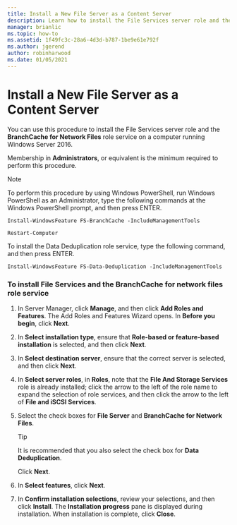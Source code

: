 ```yaml
---
title: Install a New File Server as a Content Server
description: Learn how to install the File Services server role and the BranchCache for Network Files role service on a computer running  Windows Server 2016.
manager: brianlic
ms.topic: how-to
ms.assetid: 1f49fc3c-28a6-4d3d-b787-1be9e61e792f
ms.author: jgerend
author: robinharwood
ms.date: 01/05/2021
---
```

# Install a New File Server as a Content Server

You can use this procedure to install the File Services server role and the **BranchCache for Network Files** role service on a computer running  Windows Server 2016.

Membership in **Administrators**, or equivalent is the minimum required to perform this procedure.

> [!NOTE]
> To perform this procedure by using Windows PowerShell, run Windows PowerShell as an Administrator, type the following commands at the Windows PowerShell prompt, and then press ENTER.
>
> `Install-WindowsFeature FS-BranchCache -IncludeManagementTools`
>
> `Restart-Computer`
>
> To install the Data Deduplication role service, type the following command, and then press ENTER.
>
> `Install-WindowsFeature FS-Data-Deduplication -IncludeManagementTools`

### To install File Services and the BranchCache for network files role service

1.  In Server Manager, click **Manage**, and then click **Add Roles and Features**. The Add Roles and Features Wizard opens. In **Before you begin**, click **Next**.

2.  In **Select installation type**, ensure that **Role-based or feature-based installation** is selected, and then click **Next**.

3.  In **Select destination server**, ensure that the correct server is selected, and then click **Next**.

4.  In **Select server roles**, in **Roles**, note that the **File And Storage Services** role is already installed; click the arrow to the left of the role name to expand the selection of role services, and then click the arrow to the left of **File and iSCSI Services**.

5.  Select the check boxes for **File Server** and **BranchCache for Network Files**.

    > [!TIP]
    > It is recommended that you also select the check box for **Data Deduplication**.

    Click **Next**.

6.  In **Select features**, click **Next**.

7.  In **Confirm installation selections**, review your selections, and then click **Install**. The **Installation progress** pane is displayed during installation. When installation is complete, click **Close**.
